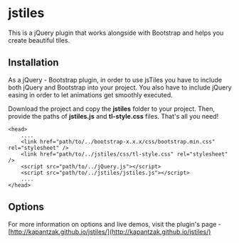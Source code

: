 # jstiles

This is a jQuery plugin that works alongside with Bootstrap and helps you create beautiful tiles.


## Installation ##

As a jQuery - Bootstrap plugin, in order to use jsTiles you have to include both jQuery and Bootstrap into your project. You also have to include jQuery easing in order to let animations get smoothly executed.

Download the project and copy the **jstiles** folder to your project. Then, provide the paths of **jstiles.js** and **tl-style.css** files. That's all you need!

    <head>
	    ....
	    <link href="path/to/../bootstrap-x.x.x/css/bootstrap.min.css" rel="stylesheet" />
	    <link href="path/to/../jstiles/css/tl-style.css" rel="stylesheet" />
	    <script src="path/to/../jQuery.js"></script>
	    <script src="path/to/../jstiles/jstiles.js"></script>
	    ....
    </head>

## Options ##

For more information on options and live demos, visit the plugin's page - [http://kapantzak.github.io/jstiles/](http://kapantzak.github.io/jstiles/)


